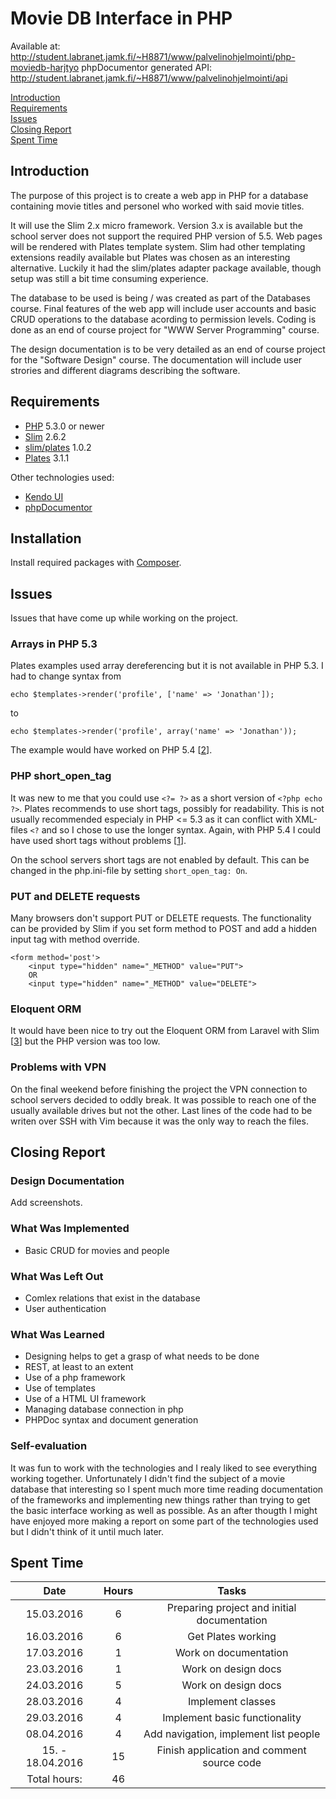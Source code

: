 # Movie DB Interface in PHP

Available at: http://student.labranet.jamk.fi/~H8871/www/palvelinohjelmointi/php-moviedb-harjtyo
phpDocumentor generated API: http://student.labranet.jamk.fi/~H8871/www/palvelinohjelmointi/api

[Introduction](#introduction)  
[Requirements](#requirements)  
[Issues](#issues)  
[Closing Report](#closing-report)  
[Spent Time](#spent-time)  

## Introduction

The purpose of this project is to create a web app in PHP for a database containing movie titles and personel who worked with said movie titles.

It will use the Slim 2.x micro framework. Version 3.x is available but the school server does not support the required PHP version of 5.5. Web pages will be rendered with Plates template system. Slim had other templating extensions readily available but Plates was chosen as an interesting alternative. Luckily it had the slim/plates adapter package available, though setup was still a bit time consuming experience.

The database to be used is being / was created as part of the Databases course. Final features of the web app will include user accounts and basic CRUD operations to the database acording to permission levels. Coding is done as an end of course project for "WWW Server Programming" course.

The design documentation is to be very detailed as an end of course project for the "Software Design" course. The documentation will include user strories and different diagrams describing the software.

## Requirements

- [PHP](http://php.net/) 5.3.0 or newer
- [Slim](http://www.slimframework.com/) 2.6.2
- [slim/plates](https://packagist.org/packages/slim/plates) 1.0.2
- [Plates](http://platesphp.com/) 3.1.1

Other technologies used:

- [Kendo UI](http://www.telerik.com/kendo-ui)
- [phpDocumentor](https://www.phpdoc.org/)

## Installation

Install required packages with [Composer](https://getcomposer.org/).

## Issues

Issues that have come up while working on the project.

### Arrays in PHP 5.3

Plates examples used array dereferencing but it is not available in PHP 5.3. I had to change syntax from

    echo $templates->render('profile', ['name' => 'Jonathan']);
to

    echo $templates->render('profile', array('name' => 'Jonathan'));

The example would have worked on PHP 5.4 [[2]].

### PHP short_open_tag

It was new to me that you could use `<?= ?>` as a short version of `<?php echo ?>`. Plates recommends to use short tags, possibly for readability. This is not usually recommended especialy in PHP <= 5.3 as it can conflict with XML-files `<?` and so I chose to use the longer syntax. Again, with PHP 5.4 I could have used short tags without problems [[1]].

On the school servers short tags are not enabled by default. This can be changed in the php.ini-file by setting `short_open_tag: On`.

### PUT and DELETE requests

Many browsers don't support PUT or DELETE requests. The functionality can be provided by Slim if you set form method to POST and add a hidden input tag with method override.

    <form method='post'>
        <input type="hidden" name="_METHOD" value="PUT">
		OR
        <input type="hidden" name="_METHOD" value="DELETE">

### Eloquent ORM

It would have been nice to try out the Eloquent ORM from Laravel with Slim [[3]] but the PHP version was too low.

### Problems with VPN

On the final weekend before finishing the project the VPN connection to school servers decided to oddly break. It was possible to reach one of the usually available drives but not the other. Last lines of the code had to be writen over SSH with Vim because it was the only way to reach the files.

## Closing Report

### Design Documentation

Add screenshots.

### What Was Implemented

- Basic CRUD for movies and people

### What Was Left Out

- Comlex relations that exist in the database
- User authentication

### What Was Learned

- Designing helps to get a grasp of what needs to be done
- REST, at least to an extent
- Use of a php framework
- Use of templates
- Use of a HTML UI framework
- Managing database connection in php
- PHPDoc syntax and document generation

### Self-evaluation

It was fun to work with the technologies and I realy liked to see everything working together. Unfortunately I didn't find the subject of a movie database that interesting so I spent much more time reading documentation of the frameworks and implementing new things rather than trying to get the basic interface working as well as possible. As an after thougth I might have enjoyed more making a report on some part of the technologies used but I didn't think of it until much later.

## Spent Time

| Date | Hours | Tasks |
| :---: | :---: | :---: |
| 15.03.2016 | 6 | Preparing project and initial documentation |
| 16.03.2016 | 6 | Get Plates working |
| 17.03.2016 | 1 | Work on documentation |
| 23.03.2016 | 1 | Work on design docs |
| 24.03.2016 | 5 | Work on design docs |
| 28.03.2016 | 4 | Implement classes |
| 29.03.2016 | 4 | Implement basic functionality |
| 08.04.2016 | 4 | Add navigation, implement list people |
| 15. - 18.04.2016 | 15 | Finish application and comment source code |
| Total hours: | 46 |  |

[1]: http://php.net/manual/en/ini.core.php#ini.short-open-tag
[2]: http://stackoverflow.com/questions/742764/php-syntax-for-dereferencing-function-result
[3]: https://packagist.org/packages/illuminate/database
